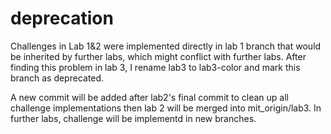 # deprecation

Challenges in Lab 1&2 were implemented directly in lab 1 branch that would be inherited by further labs, which might conflict with further labs. After finding this problem in lab 3, I rename lab3 to lab3-color and mark this branch as deprecated.

A new commit will be added after lab2's final commit to clean up all challenge implementations then lab 2 will be merged into mit_origin/lab3. In further labs, challenge will be implementd in new branches.